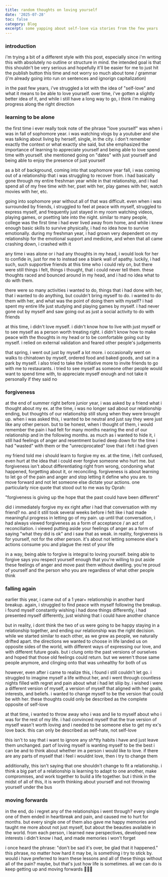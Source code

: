 ```yaml
---
title: random thoughts on loving yourself
date: '2025-07-28'
toc: false
category: Blog
excerpt: some yapping about self-love via stories from the few years
---
```


### introduction

i'm trying a bit of a different style with this post, especially since i'm writing this with absolutely no outline or structure in mind. the intended goal is that this shouldn't be very serious and hopefully it'll be easier for me to just hit the publish button this time and not worry so much about tone / grammar (i'm already going into run on sentences and ignorign capitalization)

in the past few years, i've struggled a lot with the idea of "self-love" and what it means to be able to love yourself. over time, i've gotten a slightly better idea of it, and while i still have a long way to go, i think i'm making progress along the right direction

### learning to be alone

the first time i ever really took note of the phrase "love yourself" was when i was in fall of sophomore year. i was watching vlogs by a youtuber and she was talking about living by herself, single, in the city. i don't remember exactly the context or what exactly she said, but she emphasized the importance of learning to appreciate yourself and being able to love spend time with yourself. she mentioned going on "dates" with just yourself and being able to enjoy the presence of just yourself

as a bit of background, coming into that sophomore year fall, i was coming out of a relationship that i was struggling to recover from. i had basically gone through my entire freshman year while in that relationship, and i had spend all of my free time with her, pset with her, play games with her, watch movies with her, etc.

going into sophomore year without all of that was difficult. even when i was surrounded by friends, i struggled to feel at peace with myself, struggled to express myself, and frequently just stayed in my room watching videos, playing games, or psetting late into the night. similar to many people, college was the first time i had ever lived away from home, and while i knew enough basic skills to survive physically, i had no idea how to survive emotionally. during my freshman year, i had grown very dependent on my relationship for the emotional support and medicine, and when that all came crashing down, i crashed with it

any time i was alone or i had any thoughts in my head, i would look for her to confide in, just for me to instead see a blank wall of apathy. luckily, i had such, such supportive friends at this time who i could rely on, but there were still things i felt, things i thought, that i could never tell them. these thoughts raced and bounced around in my head, and i had no idea what to do with them.

there were so many activities i wanted to do, things that i had done with her, that i wanted to do anything, but couldn't bring myself to do. i wanted to do them with her, and what was the point of doing them with myself? i had spent my entire life just studying and playing games by myself. i had never gone out by myself and saw going out as just a social activity to do with friends

at this time, i didn't love myself. i didn't know how to live with just myself or to see myself as a person worth treating right. i didn't know how to make peace with the thoughts in my head or to be comfortable going out by myself. i relied on external validation and feared other people's judgements

that spring, i went out just by myself a lot more. i occasionally went on walks to chinatown by myself, ordered food and baked goods, and sat in a park by myself. i also tried to take the initiative more to invite friends to go with me to restaurants. i tried to see myself as someone other people would want to spend time with, to appreciate myself enough and not take it personally if they said no

### forgiveness

at the end of summer right before junior year, i was asked by a friend what i thought about my ex. at the time, i was no longer sad about our relationship ending, but thoughts of our relationship still stung when they were brought up. when i was asked this, i wanted to be neutral and just say they were just like any other person. but to be honest, when i thought of them, i would remember the pain i had felt for many months nearing the end of our relationship and in the following months. as much as i wanted to hide it, i still had feelings of anger and resentment buried deep down for the time i had "wasted" with them or the "unreciprocated" love that i felt i had given

my friend told me i should learn to forgive my ex. at the time, i felt confused, even hurt at the idea that i could ever forgive someone who hurt me. but forgiveness isn't about differentiating right from wrong, condoning what happened, forgetting about it, or reconciling. forgiveness is about learning to let go of the pain and anger and stop letting it define who you are. to move forward and not let someone else dictate your actions. one particularly nice quote that stood out to me was by Oprah:

"forgiveness is giving up the hope that the past could have been different"

did i immediately forgive my ex right after i had that conversation with my friend? no. and it still took several weeks before i felt like i had made meaningful progress in letting go of my pain. up until that conversation, i had always viewed forgiveness as a form of acceptance / an act of reconciliation. i viewed putting aside your feelings of anger as a form of saying "what they did is ok" and i saw that as weak. in reality, forgiveness is for yourself, not for the other person. it's about not letting someone else's actions consume you and plague the rest of your life

in a way, being able to forgive is integral to loving yourself. being able to forgive says you respect yourself enough that you're willing to put aside these feelings of anger and move past them without dwelling. you're proud of yourself and the person who you are regardless of what other people think

### falling again

earlier this year, i came out of a 1 year+ relationship in another hard breakup. again, i struggled to find peace with myself following the breakup. i found myself constantly wishing i had done things differently, i had presented myself differently, just wishing that i could have another chance

but in reality, i dont think the two of us were going to be happy staying in a relationship together, and ending our relationship was the right decision. while we started similar to each other, as we grew as people, we naturally drifted apart. the directions we wanted to choose in life landed us on opposite sides of the world, with different ways of expressing our love, and with different future goals. but i clung onto the past versions of ourselves and hoped that those old feelings could return. but we weren't those same people anymore, and clinging onto that was unhealthy for both of us

however, even after i came to realize this, i found i still couldn't let go. i struggled to imagine myself a life without her, and i went through countless nights filled with regret and pain about what i had let sliip by. i wished i were a different version of myself, a version of myself that aligned with her goals, interests, and beliefs. i wanted to change myself to be the version that could be with her. these thoughts could only be described as the complete opposite of self-love

at that time, i wanted to throw away who i was and lie to myself about who i was for the rest of my life. i had convinced myself that the true version of myself wasn't worth loving and i needed to be someone else to get my ex's love back. this can only be described as self-hate, not self-love

this isn't to say that i want to ignore any sh\*tty habits i have and just leave them unchanged. part of loving myself is wanting myself to be the best i can be and to think about whether im a person i would like to love. if there are any parts of myself that i feel i wouldnt love, then i try to change them

additionally, this isn't saying that one shouldn't change to fit a relationship. i think a big part of a relationship is learning to adapt to one another, make compromises, and work together to build a life together. but i think in the midst of all of this, it is worth thinking about yourself and not throwing yourself under the bus

### moving forwards

in the end, do i regret any of the relationships i went through? every single one of them ended in heartbreak and pain, and caused me to hurt for months. but every single one of them also gave me happy memories and taught me more about not just myself, but about the beauties available in the world. from each person, i learned new perspectives, developed new interests i didn't know i had, and made memories i won't forget

i once heard the phrase: "don't be sad it's over, be glad that it happened." this phrase, no matter how hard it may be, is something i try to stick by. would i have preferred to learn these lessons and all of these things without all of the pain? maybe, but that's just how life is sometimes. all we can do is keep getting up and moving forwards <span>🏃‍♂️‍➡️</span>
